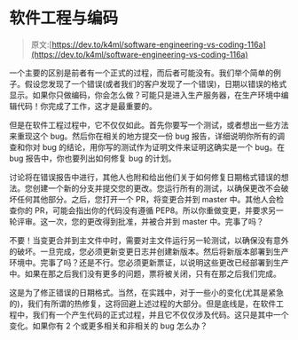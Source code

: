 # 软件工程与编码

> 原文:[https://dev.to/k4ml/software-engineering-vs-coding-116a](https://dev.to/k4ml/software-engineering-vs-coding-116a)

一个主要的区别是前者有一个正式的过程，而后者可能没有。我们举个简单的例子。假设您发现了一个错误(或者我们的客户发现了一个错误)，日期以错误的格式显示。如果你只做编码，你会怎么做？可能只是进入生产服务器，在生产环境中编辑代码！你完成了工作，这才是最重要的。

但是在软件工程过程中，它不仅仅如此。首先你要写一个测试，或者想出一些方法来重现这个 bug。然后你在相关的地方提交一份 bug 报告，详细说明你所有的调查和你对 bug 的结论，用你写的测试作为证明文件来证明这确实是一个 bug。在 bug 报告中，你也要列出如何修复 bug 的计划。

讨论将在错误报告中进行，其他人也附和给出他们关于如何修复日期格式错误的想法。您创建一个新的分支并提交您的更改。您运行所有的测试，以确保更改不会破坏任何其他部分。之后，您打开一个 PR，将变更合并到 master 中。其他人会检查你的 PR，可能会指出你的代码没有遵循 PEP8。所以你重做变更，并要求另一轮评审。这一次，您的更改得到批准，并被合并到 master 中。完事了吗？

不要！当变更合并到主文件中时，需要对主文件运行另一轮测试，以确保没有意外的破坏。一旦完成，您必须更新变更日志并创建新版本。然后将新版本部署到生产环境中。完事了吗？还是不行。您必须更新票证，以说明这些更改已经部署到生产中。如果在那之后我们没有更多的问题，票将被关闭，只有在那之后我们完成。

这是为了修正错误的日期格式。当然，在实践中，对于一些小的变化(尤其是紧急的)，我们有所谓的热修复，这将回避上述过程的大部分。但是底线是，在软件工程中，我们有一个产生代码的正式过程，并且它不仅仅涉及代码。这只是其中一个变化。如果你有 2 个或更多相关和非相关的 bug 怎么办？